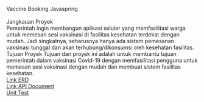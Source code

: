Vaccine Booking Javaspring <br>
<br> Jangkauan Proyek<br>
Pemerintah ingin membangun aplikasi seluler yang memfasilitasi warga untuk memesan sesi vaksinasi di fasilitas kesehatan terdekat dengan mudah. Jadi singkatnya, seharusnya hanya ada sistem pemesanan vaksinasi tunggal dan akan terhubung/dikonsumsi oleh kesehatan fasilitas.
<br>Tujuan Proyek
Tujuan dari proyek ini adalah untuk membantu tujuan pemerintah dalam vaksinasi Covid-19 dengan memfasilitasi pengguna untuk memesan sesi vaksinasi dengan mudah dan membuat sistem fasilitas kesehatan.
<br>
[Link ERD](https://dbdiagram.io/d/62a0751c54ce26352783100d) <br>
[Link API Document](https://docs.google.com/document/d/1SVVChwV-GDABLFVfP7k3A81gxRnia08L/edit?rtpof=true&sd=true) <br>
[Unit Test](https://drive.google.com/file/d/1dQrLOe7JwPa6d4lWh6G60zWZJhd-qQsO/view?usp=sharing) <br>

  
